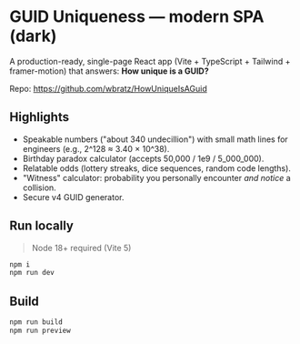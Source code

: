 # GUID Uniqueness — modern SPA (dark)

A production-ready, single-page React app (Vite + TypeScript + Tailwind + framer-motion) that answers:
**How unique is a GUID?**

Repo: https://github.com/wbratz/HowUniqueIsAGuid

## Highlights
- Speakable numbers ("about 340 undecillion") with small math lines for engineers (e.g., 2^128 ≈ 3.40 × 10^38).
- Birthday paradox calculator (accepts 50,000 / 1e9 / 5_000_000).
- Relatable odds (lottery streaks, dice sequences, random code lengths).
- "Witness" calculator: probability you personally encounter *and notice* a collision.
- Secure v4 GUID generator.

## Run locally
> Node 18+ required (Vite 5)
```bash
npm i
npm run dev
```

## Build
```bash
npm run build
npm run preview
```
